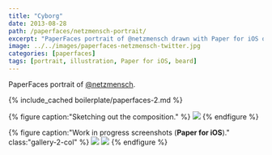 ```yaml
---
title: "Cyborg"
date: 2013-08-28
path: /paperfaces/netzmensch-portrait/
excerpt: "PaperFaces portrait of @netzmensch drawn with Paper for iOS on an iPad."
image: ../../images/paperfaces-netzmensch-twitter.jpg
categories: [paperfaces]
tags: [portrait, illustration, Paper for iOS, beard]
---
```


PaperFaces portrait of [@netzmensch](https://twitter.com/netzmensch).

{% include_cached boilerplate/paperfaces-2.md %}

{% figure caption:"Sketching out the composition." %}
[![](../../images/paperfaces-netzmensch-process-1-750.jpg)](../../images/paperfaces-netzmensch-process-1-lg.jpg)
{% endfigure %}

{% figure caption:"Work in progress screenshots (**Paper for iOS**)." class:"gallery-2-col" %}
[![](../../images/paperfaces-netzmensch-process-2-600.jpg)](../../images/paperfaces-netzmensch-process-2-lg.jpg)
[![](../../images/paperfaces-netzmensch-process-3-600.jpg)](../../images/paperfaces-netzmensch-process-3-lg.jpg)
{% endfigure %}
